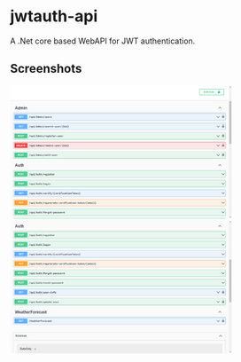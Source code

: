 # jwtauth-api

A .Net core based WebAPI for JWT authentication.

## Screenshots

<p float="left">
	<img src="Screenshots\Screenshot1.png" height="240" width="400" />
	<img src="Screenshots\Screenshot2.png" height="240" width="400" />
</p>